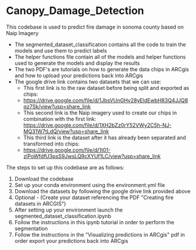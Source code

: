 # Canopy_Damage_Detection
This codebase is used to predict fire damage in sonoma county based on Naip Imagery

 - The segmented_dataset_classification contains all the code to train the models and use them to predict labels
 - The helper functions file contain all of the models and helper functions used to generate the models
and display the results
 - The two PDF's are tutorials on how to generate the data chips in ARCgis and how to upload your predictions back into ARCgis
 - The google drive link contains two datasets that we can use:
   - This first link is to the raw dataset before being split and exported as chips: 
   - https://drive.google.com/file/d/1JbsVUnGHv28yEldEwbH83Q4JJQ8qz7Sk/view?usp=share_link
   - This second link is the Naip imagery used to create our chips in combination with the first link:
  https://drive.google.com/file/d/1XH2bZz0rY52VWy2C5h-NJ-MQ31W7tLdQ/view?usp=share_link
   - This third link is the dataset after it has already been separated and transformed into chips: 
   - https://drive.google.com/file/d/1t01-zlPoWfdfU3psS9JwsLQ9cXYUf1LC/view?usp=share_link

The steps to set up this codebase are as follows:

1. Download the codebase
2. Set up your conda environment using the environment.yml file
3. Download the datasets by following the google drive link provided above
4. Optional - (Create your dataset referencing the PDF "Creating fire datasets in ARCGIS")
5. After setting up your environment launch the segmented_dataset_classification.ipynb
6. Follow the instructions in this ipynb tutorial in order to perform the segmentation
7. Follow the instructions in the "Visualizing predictions in ARCgis" pdf in order export your predictions back into ARCgis

